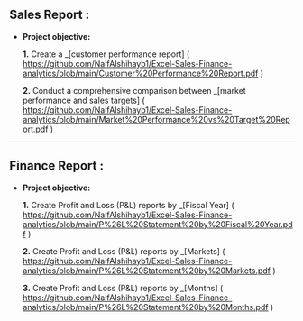 ## Sales Report :

- **Project objective:** 

    **1.** Create a _[customer performance report] ( https://github.com/NaifAlshihayb1/Excel-Sales-Finance-analytics/blob/main/Customer%20Performance%20Report.pdf ) 

    **2.** Conduct a comprehensive comparison between _[market performance and sales targets] ( https://github.com/NaifAlshihayb1/Excel-Sales-Finance-analytics/blob/main/Market%20Performance%20vs%20Target%20Report.pdf ) 

-------------------------------------------------------------------------------------------------------------------------------
## Finance Report :

- **Project objective:** 

    **1.** Create Profit and Loss (P&L) reports by _[Fiscal Year] ( https://github.com/NaifAlshihayb1/Excel-Sales-Finance-analytics/blob/main/P%26L%20Statement%20by%20Fiscal%20Year.pdf ) 

   **2.** Create Profit and Loss (P&L) reports by _[Markets] ( https://github.com/NaifAlshihayb1/Excel-Sales-Finance-analytics/blob/main/P%26L%20Statement%20by%20Markets.pdf ) 

   **3.** Create Profit and Loss (P&L) reports by _[Months]  ( https://github.com/NaifAlshihayb1/Excel-Sales-Finance-analytics/blob/main/P%26L%20Statement%20by%20Months.pdf ) 

